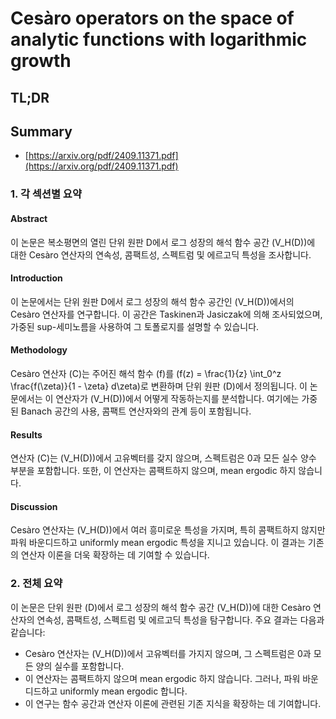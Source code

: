 # Cesàro operators on the space of analytic functions with logarithmic growth
## TL;DR
## Summary
- [https://arxiv.org/pdf/2409.11371.pdf](https://arxiv.org/pdf/2409.11371.pdf)

### 1. 각 섹션별 요약

#### Abstract
이 논문은 복소평면의 열린 단위 원판 D에서 로그 성장의 해석 함수 공간 \(V_H(D)\)에 대한 Cesàro 연산자의 연속성, 콤팩트성, 스펙트럼 및 에르고딕 특성을 조사합니다.

#### Introduction
이 논문에서는 단위 원판 D에서 로그 성장의 해석 함수 공간인 \(V_H(D)\)에서의 Cesàro 연산자를 연구합니다. 이 공간은 Taskinen과 Jasiczak에 의해 조사되었으며, 가중된 sup-세미노름을 사용하여 그 토폴로지를 설명할 수 있습니다.

#### Methodology
Cesàro 연산자 \(C\)는 주어진 해석 함수 \(f\)를 \(f(z) = \frac{1}{z} \int_0^z \frac{f(\zeta)}{1 - \zeta} d\zeta\)로 변환하며 단위 원판 \(D\)에서 정의됩니다. 이 논문에서는 이 연산자가 \(V_H(D)\)에서 어떻게 작동하는지를 분석합니다. 여기에는 가중된 Banach 공간의 사용, 콤팩트 연산자와의 관계 등이 포함됩니다.

#### Results
연산자 \(C\)는 \(V_H(D)\)에서 고유벡터를 갖지 않으며, 스펙트럼은 0과 모든 실수 양수 부분을 포함합니다. 또한, 이 연산자는 콤팩트하지 않으며, mean ergodic 하지 않습니다.

#### Discussion
Cesàro 연산자는 \(V_H(D)\)에서 여러 흥미로운 특성을 가지며, 특히 콤팩트하지 않지만 파워 바운디드하고 uniformly mean ergodic 특성을 지니고 있습니다. 이 결과는 기존의 연산자 이론을 더욱 확장하는 데 기여할 수 있습니다.

### 2. 전체 요약

이 논문은 단위 원판 \(D\)에서 로그 성장의 해석 함수 공간 \(V_H(D)\)에 대한 Cesàro 연산자의 연속성, 콤팩트성, 스펙트럼 및 에르고딕 특성을 탐구합니다. 주요 결과는 다음과 같습니다:
- Cesàro 연산자는 \(V_H(D)\)에서 고유벡터를 가지지 않으며, 그 스펙트럼은 0과 모든 양의 실수를 포함합니다.
- 이 연산자는 콤팩트하지 않으며 mean ergodic 하지 않습니다. 그러나, 파워 바운디드하고 uniformly mean ergodic 합니다.
- 이 연구는 함수 공간과 연산자 이론에 관련된 기존 지식을 확장하는 데 기여합니다.